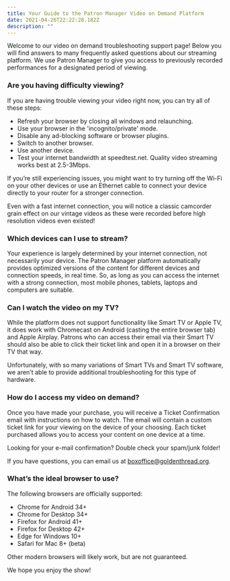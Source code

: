 ```yaml
---
title: Your Guide to the Patron Manager Video on Demand Platform
date: 2021-04-26T22:22:28.182Z
description: ""
---
```

Welcome to our video on demand troubleshooting support page! Below you will find answers to many frequently asked questions about our streaming platform. We use Patron Manager to give you access to previously recorded performances for a designated period of viewing. 

### Are you having difficulty viewing?

If you are having trouble viewing your video right now, you can try all of these steps:

* Refresh your browser by closing all windows and relaunching. 
* Use your browser in the 'incognito/private' mode.
* Disable any ad-blocking software or browser plugins.
* Switch to another browser.
* Use another device.
* Test your internet bandwidth at speedtest.net. Quality video streaming works best at 2.5-3Mbps.

If you’re still experiencing issues, you might want to try turning off the Wi-Fi on your other devices or use an Ethernet cable to connect your device directly to your router for a stronger connection.

Even with a fast internet connection, you will notice a classic camcorder grain effect on our vintage videos as these were recorded before high resolution videos even existed!

### Which devices can I use to stream?

Your experience is largely determined by your internet connection, not necessarily your device. The Patron Manager platform automatically provides optimized versions of the content for different devices and connection speeds, in real time. So, as long as you can access the internet with a strong connection, most mobile phones, tablets, laptops and computers are suitable.

### Can I watch the video on my TV?

While the platform does not support functionality like Smart TV or Apple TV, it does work with Chromecast on Android (casting the entire browser tab) and Apple Airplay. Patrons who can access their email via their Smart TV should also be able to click their ticket link and open it in a browser on their TV that way. 

Unfortunately, with so many variations of Smart TVs and Smart TV software, we aren’t able to provide additional troubleshooting for this type of hardware.

### How do I access my video on demand?

Once you have made your purchase, you will receive a Ticket Confirmation email with instructions on how to watch. The email will contain a custom ticket link for your viewing on the device of your choosing. Each ticket purchased allows you to access your content on one device at a time.

Looking for your e-mail confirmation? Double check your spam/junk folder!

If you have questions, you can email us at boxoffice@goldenthread.org.

### What’s the ideal browser to use?

The following browsers are officially supported:

* Chrome for Android 34+
* Chrome for Desktop 34+
* Firefox for Android 41+
* Firefox for Desktop 42+
* Edge for Windows 10+
* Safari for Mac 8+ (beta)

Other modern browsers will likely work, but are not guaranteed.

We hope you enjoy the show!